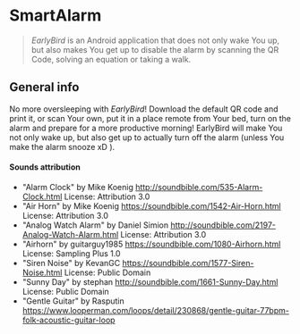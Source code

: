 
# SmartAlarm


> *EarlyBird* is an Android application that does not only wake You up, but also makes You get up to disable the alarm by scanning the QR Code, solving an equation or taking a walk.


## General info
No more oversleeping with *EarlyBird*! Download the default QR code and print it, or scan Your own, put it in a place remote from Your bed, turn on the alarm and prepare for a more productive morning! EarlyBird will make You not only wake up, but also get up to actually turn off the alarm (unless You make the alarm snooze xD ). 


#### Sounds attribution
* "Alarm Clock" by Mike Koenig http://soundbible.com/535-Alarm-Clock.html License: Attribution 3.0
* "Air Horn" by Mike Koenig https://soundbible.com/1542-Air-Horn.html License: Attribution 3.0
* "Analog Watch Alarm" by Daniel Simion http://soundbible.com/2197-Analog-Watch-Alarm.html License: Attribution 3.0
* "Airhorn" by guitarguy1985 https://soundbible.com/1080-Airhorn.html License: Sampling Plus 1.0
* "Siren Noise" by KevanGC https://soundbible.com/1577-Siren-Noise.html License: Public Domain
* "Sunny Day" by stephan http://soundbible.com/1661-Sunny-Day.html License: Public Domain
* "Gentle Guitar" by Rasputin https://www.looperman.com/loops/detail/230868/gentle-guitar-77bpm-folk-acoustic-guitar-loop
